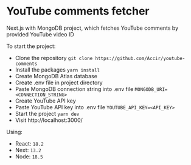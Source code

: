 # YouTube comments fetcher

Next.js with MongoDB project, which fetches YouTube comments by provided YouTube video ID

To start the project:

- Clone the repository `git clone https://github.com/Accir/youtube-comments`
- Install the packages `yarn install`
- Create MongoDB Atlas database
- Create .env file in project directory
- Paste MongoDB connection string into .env file `MONGODB_URI=<CONNECTION_STRING>`
- Create YouTube API key
- Paste YouTube API key into .env file `YOUTUBE_API_KEY=<API_KEY>`
- Start the project `yarn dev`
- Visit http://localhost:3000/

Using:

- React: `18.2`
- Next: `13.2`
- Node: `18.5`
